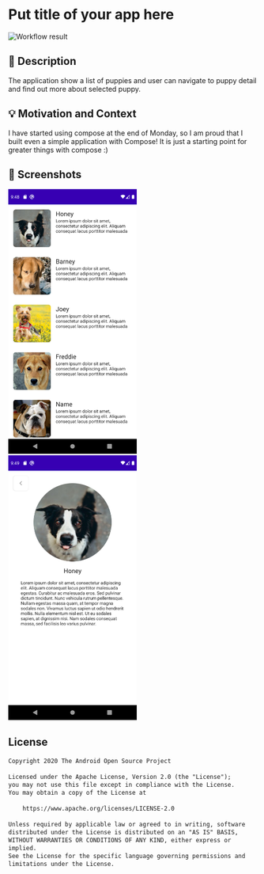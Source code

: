 # Put title of your app here

<!--- Replace <OWNER> with your Github Username and <REPOSITORY> with the name of your repository. -->
<!--- You can find both of these in the url bar when you open your repository in github. -->
![Workflow result](https://github.com/xziska02/android-dev-challenge-1/workflows/Check/badge.svg)


## :scroll: Description
<!--- Describe your app in one or two sentences -->
The application show a list of puppies and user can navigate to puppy detail and find out more about selected puppy.

## :bulb: Motivation and Context
<!--- Optionally point readers to interesting parts of your submission. -->
I have started using compose at the end of Monday, so I am proud that I built even a simple application with Compose! It is just a starting point for greater things with compose :)

## :camera_flash: Screenshots
<!-- You can add more screenshots here if you like -->
<img src="/results/screenshot_1.png" width="260">&emsp;<img src="/results/screenshot_2.png" width="260">

## License
```
Copyright 2020 The Android Open Source Project

Licensed under the Apache License, Version 2.0 (the "License");
you may not use this file except in compliance with the License.
You may obtain a copy of the License at

    https://www.apache.org/licenses/LICENSE-2.0

Unless required by applicable law or agreed to in writing, software
distributed under the License is distributed on an "AS IS" BASIS,
WITHOUT WARRANTIES OR CONDITIONS OF ANY KIND, either express or implied.
See the License for the specific language governing permissions and
limitations under the License.
```